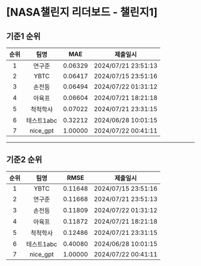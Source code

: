 # [NASA챌린지 리더보드 - 챌린지1]
## 기준1 순위
| 순위 | 팀명 | MAE | 제출일시 |
|:----:|:----:|:-----:|:----:|
| 1 | 연구준 | 0.06329 | 2024/07/21 23:51:13 |
| 2 | YBTC | 0.06417 | 2024/07/15 23:51:16 |
| 3 | 손전등 | 0.06494 | 2024/07/22 01:31:12 |
| 4 | 아육프 | 0.06604 | 2024/07/21 18:21:18 |
| 5 | 척척학사 | 0.07022 | 2024/07/21 23:31:15 |
| 6 | 테스트1abc | 0.32212 | 2024/06/28 10:01:15 |
| 7 | nice_gpt | 1.00000 | 2024/07/22 00:41:11 |
___
## 기준2 순위
| 순위 | 팀명 | RMSE | 제출일시 |
|:----:|:----:|:-----:|:----:|
| 1 | YBTC | 0.11648 | 2024/07/15 23:51:16 |
| 2 | 연구준 | 0.11668 | 2024/07/21 23:51:13 |
| 3 | 손전등 | 0.11809 | 2024/07/22 01:31:12 |
| 4 | 아육프 | 0.11872 | 2024/07/21 18:21:18 |
| 5 | 척척학사 | 0.12486 | 2024/07/21 23:31:15 |
| 6 | 테스트1abc | 0.40080 | 2024/06/28 10:01:15 |
| 7 | nice_gpt | 1.00000 | 2024/07/22 00:41:11 |
